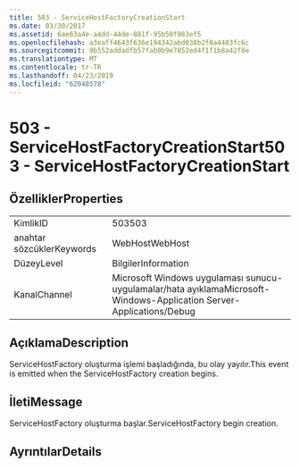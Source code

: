 ```yaml
---
title: 503 - ServiceHostFactoryCreationStart
ms.date: 03/30/2017
ms.assetid: 6ae63a4e-a4dd-44de-881f-95b50f983ef5
ms.openlocfilehash: a3eaff4643f636e194342abd038b2f8a4403fc6c
ms.sourcegitcommit: 9b552addadfb57fab0b9e7852ed4f1f1b8a42f8e
ms.translationtype: MT
ms.contentlocale: tr-TR
ms.lasthandoff: 04/23/2019
ms.locfileid: "62048578"
---
```

# <a name="503---servicehostfactorycreationstart"></a><span data-ttu-id="c562f-102">503 - ServiceHostFactoryCreationStart</span><span class="sxs-lookup"><span data-stu-id="c562f-102">503 - ServiceHostFactoryCreationStart</span></span>
## <a name="properties"></a><span data-ttu-id="c562f-103">Özellikler</span><span class="sxs-lookup"><span data-stu-id="c562f-103">Properties</span></span>  
  
|||  
|-|-|  
|<span data-ttu-id="c562f-104">Kimlik</span><span class="sxs-lookup"><span data-stu-id="c562f-104">ID</span></span>|<span data-ttu-id="c562f-105">503</span><span class="sxs-lookup"><span data-stu-id="c562f-105">503</span></span>|  
|<span data-ttu-id="c562f-106">anahtar sözcükler</span><span class="sxs-lookup"><span data-stu-id="c562f-106">Keywords</span></span>|<span data-ttu-id="c562f-107">WebHost</span><span class="sxs-lookup"><span data-stu-id="c562f-107">WebHost</span></span>|  
|<span data-ttu-id="c562f-108">Düzey</span><span class="sxs-lookup"><span data-stu-id="c562f-108">Level</span></span>|<span data-ttu-id="c562f-109">Bilgiler</span><span class="sxs-lookup"><span data-stu-id="c562f-109">Information</span></span>|  
|<span data-ttu-id="c562f-110">Kanal</span><span class="sxs-lookup"><span data-stu-id="c562f-110">Channel</span></span>|<span data-ttu-id="c562f-111">Microsoft Windows uygulaması sunucu-uygulamalar/hata ayıklama</span><span class="sxs-lookup"><span data-stu-id="c562f-111">Microsoft-Windows-Application Server-Applications/Debug</span></span>|  
  
## <a name="description"></a><span data-ttu-id="c562f-112">Açıklama</span><span class="sxs-lookup"><span data-stu-id="c562f-112">Description</span></span>  
 <span data-ttu-id="c562f-113">ServiceHostFactory oluşturma işlemi başladığında, bu olay yayılır.</span><span class="sxs-lookup"><span data-stu-id="c562f-113">This event is emitted when the ServiceHostFactory creation begins.</span></span>  
  
## <a name="message"></a><span data-ttu-id="c562f-114">İleti</span><span class="sxs-lookup"><span data-stu-id="c562f-114">Message</span></span>  
 <span data-ttu-id="c562f-115">ServiceHostFactory oluşturma başlar.</span><span class="sxs-lookup"><span data-stu-id="c562f-115">ServiceHostFactory begin creation.</span></span>  
  
## <a name="details"></a><span data-ttu-id="c562f-116">Ayrıntılar</span><span class="sxs-lookup"><span data-stu-id="c562f-116">Details</span></span>
